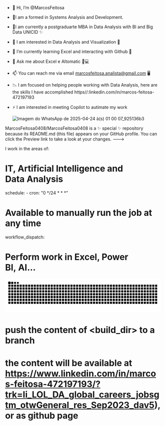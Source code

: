 - 👋 Hi, I’m @MarcosFeitosa
- 📜I am a formed in Systems Analysis and Development.
- 🔭I am currently a postgraduarte MBA in Data Analysis with BI and Big Data UNICID ✨
- 👀 I am interested in Data Analysis and Visualization 👀
- 🌱 I’m currently learning Excel and interacting with Github 🐧
- 💞 Ask me about Excel e Altomatic 🔧💻
- 📫 You can reach me via email marcosfeitosa.analista@gmail.com 🖥
- 📉 I am focused on helping people working with Data Analysis, here are the skills I have accomplished https//:linkedin.com/in/marcos-feitosa-472197193   
- ⚡ I am interested in meeting Copilot to autimate my work

  ![Imagem do WhatsApp de 2025-04-24 à(s) 01 00 07_925136b3](https://github.com/user-attachments/assets/56fdd22f-5b27-48f9-accc-f20861a0843e)

MarcosFeitosa0408/MarcosFeitosa0408 is a ✨ special ✨ repository because its README.md (this file) appears on your GitHub profile.
You can click the Preview link to take a look at your changes.
--->

I work in the areas of:
# IT, Artificial Intelligence and Data Analysis

  schedule:
    - cron: "0 */24 * * *" 
  
  # Available to manually run the job at any time
  workflow_dispatch:
  
  # Perform work in Excel, Power BI, AI...
  
    
  <picture align="center">
   <source media="(prefers-color-scheme: dark)" srcset="https://raw.githubusercontent.com/MarcosFeitosa0408/MarcosFeitosa0408/output/github-contribution-grid-snake-dark.svg">
   <source media="(prefers-color-scheme: light)" srcset="https://raw.githubusercontent.com/MarcosFeitosa0408/MarcosFeitosa0408/output/github-contribution-grid-snake-dark.svg">
   <img align="center" alt="github contribution grid snake animation" src="https://raw.githubusercontent.com/MarcosFeitosa0408/MarcosFeitosa0408/output/github-contribution-grid-snake.svg">
 </picture>
          
          
  # push the content of <build_dir> to a branch
  # the content will be available at https://www.linkedin.com/in/marcos-feitosa-472197193/?trk=li_LOL_DA_global_careers_jobsgtm_otwGeneral_res_Sep2023_dav5), or as github page
  
